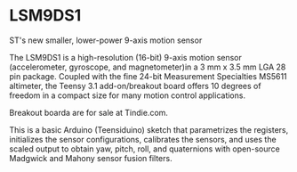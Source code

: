 LSM9DS1
=======

ST's new smaller, lower-power 9-axis motion sensor

The LSM9DS1 is a high-resolution (16-bit) 9-axis motion sensor (accelerometer, gyroscope, and magnetometer)in a 3 mm x 3.5 mm LGA 28 pin package. Coupled with the fine 24-bit Measurement Specialties MS5611 altimeter, the Teensy 3.1 add-on/breakout board offers 10 degrees of freedom in a compact size for many motion control applications. 

Breakout boarda are for sale at Tindie.com.

This is a basic Arduino (Teensiduino) sketch that parametrizes the registers, initializes the sensor configurations, calibrates the sensors, and uses the scaled output to obtain yaw, pitch, roll, and quaternions with open-source Madgwick and Mahony sensor fusion filters.
